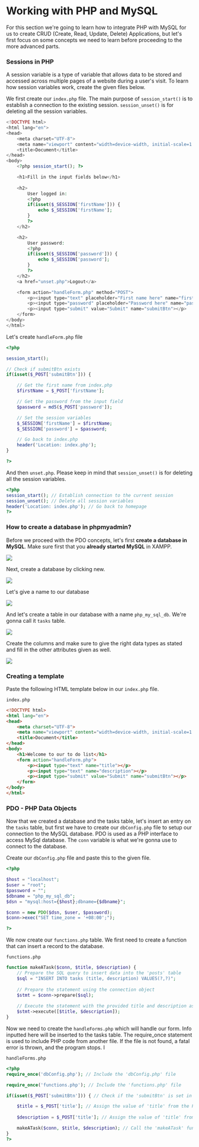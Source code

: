 # Working with PHP and MySQL

For this section we're going to learn how to integrate PHP with MySQL for us to create CRUD (Create, Read, Update, Delete) Applications, but let's first focus on some concepts we need to learn before proceeding to the more advanced parts.


### Sessions in PHP
A session variable is a type of variable that allows data to be stored and accessed across multiple pages of a website during a user's visit. To learn how session variables work, create the given files below. 

We first create our ```index.php``` file. The main purpose of ```session_start()``` is to establish a connection to the existing session. ```session_unset()``` is for deleting all the session variables.

```php
<!DOCTYPE html>
<html lang="en">
<head>
	<meta charset="UTF-8">
	<meta name="viewport" content="width=device-width, initial-scale=1.0">
	<title>Document</title>
</head>
<body>
	<?php session_start(); ?>

	<h1>Fill in the input fields below</h1>
	
	<h2>
		User logged in:
		<?php
		if(isset($_SESSION['firstName'])) {
			echo $_SESSION['firstName'];
		}
		?>		
	</h2>

	<h2>
		User password:
		<?php
		if(isset($_SESSION['password'])) {
			echo $_SESSION['password'];
		}
		?>		
	</h2>
	<a href="unset.php">Logout</a>

	<form action="handleForm.php" method="POST">
		<p><input type="text" placeholder="First name here" name="firstName"></p>
		<p><input type="password" placeholder="Password here" name="password"></p>
		<p><input type="submit" value="Submit" name="submitBtn"></p>
	</form>
</body>
</html>
```

Let's create ```handleForm.php``` file

```php
<?php 

session_start();

// Check if submitBtn exists
if(isset($_POST['submitBtn'])) {

	// Get the first name from index.php
	$firstName = $_POST['firstName'];

	// Get the password from the input field
	$password = md5($_POST['password']);

	// Set the session variables
	$_SESSION['firstName'] = $firstName;
	$_SESSION['password'] = $password;

	// Go back to index.php
	header('Location: index.php');
}

?>
```

And then ```unset.php```. Please keep in mind that ```session_unset()``` is for deleting all the session variables.

```php
<?php  
session_start(); // Establish connection to the current session
session_unset(); // Delete all session variables
header('Location: index.php'); // Go back to homepage
?>
```

### How to create a database in phpmyadmin?

Before we proceed with the PDO concepts, let's first <b>create a database in MySQL</b>. Make sure first that you <b>already started MySQL</b> in XAMPP.

<img src="Images/1_start and stop php mysql.png">

Next, create a database by clicking new.

<img src="Images/2_create_a_db_by_clicking_new.png">

Let's give a name to our database

<img src="Images/3_create_db_php_mysql.png">

And let's create a table in our database with a name ```php_my_sql_db```. We're gonna call it ```tasks``` table.

<img src="Images/4_create_tasks.png">

Create the columns and make sure to give the right data types as stated and fill in the other attributes given as well. 

<img src="Images/5_creating_the_tasks_table.png">

### Creating a template

Paste the following HTML template below in our ```index.php``` file. 

```index.php```

```html
<!DOCTYPE html>
<html lang="en">
<head>
	<meta charset="UTF-8">
	<meta name="viewport" content="width=device-width, initial-scale=1.0">
	<title>Document</title>
</head>
<body>
	<h1>Welcome to our to do list</h1>
	<form action="handleForm.php">
		<p><input type="text" name="title"></p>
		<p><input type="text" name="description"></p>
		<p><input type="submit" value="Submit" name="submitBtn"></p>
	</form>
</body>
</html>
```

### PDO - PHP Data Objects

Now that we created a database and the tasks table, let's insert an entry on the ```tasks``` table, but first we have to create our ```dbConfig.php``` file to setup our connection to the MySQL database. PDO is used as a PHP interface to access MySql database. The ```conn``` variable is what we're gonna use to connect to the database. 

Create our ```dbConfig.php``` file and paste this to the given file.

```php
<?php 

$host = "localhost";
$user = "root";
$password = "";
$dbname = "php_my_sql_db";
$dsn = "mysql:host={$host};dbname={$dbname}";

$conn = new PDO($dsn, $user, $password);
$conn->exec("SET time_zone = '+08:00';");

?>
```

We now create our ```functions.php``` table. We first need to create a function that can insert a record to the database. 

```functions.php```

```php
function makeATask($conn, $title, $description) {
	// Prepare the SQL query to insert data into the 'posts' table
	$sql = "INSERT INTO tasks (title, description) VALUES(?,?)";
	
	// Prepare the statement using the connection object
	$stmt = $conn->prepare($sql);
	
	// Execute the statement with the provided title and description as parameters
	$stmt->execute([$title, $description]);
}

```

Now we need to create the ```handleForms.php``` which will handle our form. Info inputted here will be inserted to the tasks table. The require_once statement is used to include PHP code from another file. If the file is not found, a fatal error is thrown, and the program stops. I

```handleForms.php```

```php
<?php  
require_once('dbConfig.php'); // Include the 'dbConfig.php' file

require_once('functions.php'); // Include the 'functions.php' file

if(isset($_POST['submitBtn'])) { // Check if the 'submitBtn' is set in the POST request

	$title = $_POST['title']; // Assign the value of 'title' from the POST request to the $title variable
	
	$description = $_POST['title']; // Assign the value of 'title' from the POST request to the $description variable

	makeATask($conn, $title, $description); // Call the 'makeATask' function with the $conn, $title, and $description variables
}
?>

```


















